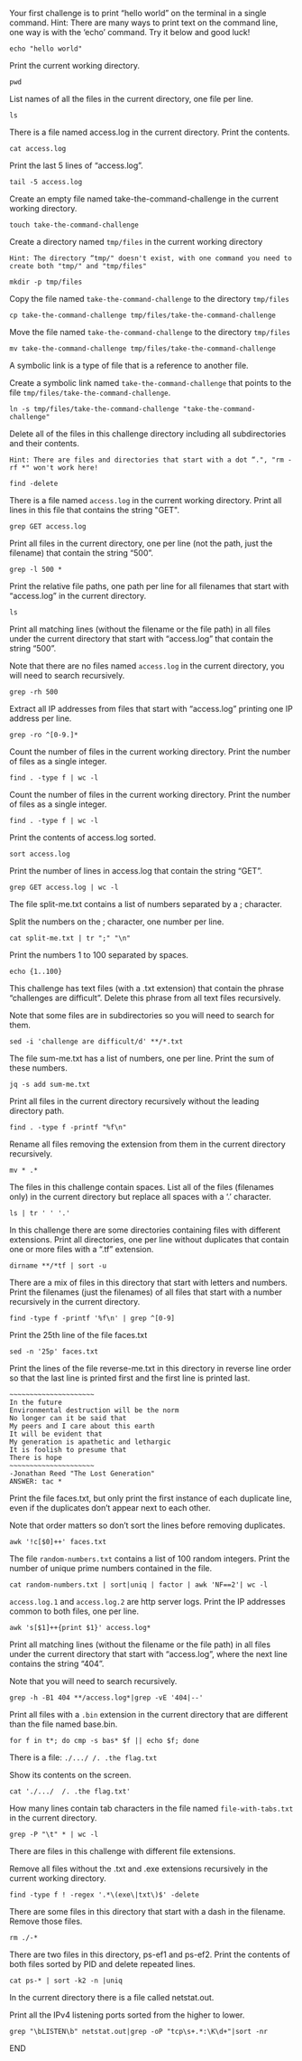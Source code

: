 Your first challenge is to print “hello world” on the terminal in a single command.
Hint: There are many ways to print text on the command line, one way is with the ‘echo’ command. Try it below and good luck!

```
echo "hello world"
```

Print the current working directory.

```
pwd
```

List names of all the files in the current directory, one file per line.

```
ls
```

There is a file named access.log in the current directory. Print the contents.

```
cat access.log
```

Print the last 5 lines of “access.log”.

```
tail -5 access.log
```

Create an empty file named take-the-command-challenge in the current working directory.

```
touch take-the-command-challenge
```

Create a directory named `tmp/files` in the current working directory

`Hint: The directory “tmp/" doesn't exist, with one command you need to create both "tmp/" and "tmp/files"`

```
mkdir -p tmp/files

```

Copy the file named `take-the-command-challenge` to the directory `tmp/files`

```
cp take-the-command-challenge tmp/files/take-the-command-challenge
```

Move the file named `take-the-command-challenge` to the directory `tmp/files`

```
mv take-the-command-challenge tmp/files/take-the-command-challenge
```

A symbolic link is a type of file that is a reference to another file.

Create a symbolic link named `take-the-command-challenge` that points to the file `tmp/files/take-the-command-challenge`.

```
ln -s tmp/files/take-the-command-challenge "take-the-command-challenge"
```

Delete all of the files in this challenge directory including all subdirectories and their contents.

`Hint: There are files and directories that start with a dot “.", "rm -rf *" won't work here!`

```
find -delete
```

There is a file named `access.log` in the current working directory. Print all lines in this file that contains the string "GET".

```
grep GET access.log
```

Print all files in the current directory, one per line (not the path, just the filename) that contain the string “500”.

```
grep -l 500 *
```

Print the relative file paths, one path per line for all filenames that start with “access.log” in the current directory.

```
ls
```

Print all matching lines (without the filename or the file path) in all files under the current directory that start with “access.log” that contain the string “500”.

Note that there are no files named `access.log` in the current directory, you will need to search recursively.

```
grep -rh 500
```

Extract all IP addresses from files that start with “access.log” printing one IP address per line.

```
grep -ro ^[0-9.]*
```

Count the number of files in the current working directory. Print the number of files as a single integer.

```
find . -type f | wc -l
```

Count the number of files in the current working directory. Print the number of files as a single integer.

```
find . -type f | wc -l
```

Print the contents of access.log sorted.

```
sort access.log
```

Print the number of lines in access.log that contain the string “GET”.

```
grep GET access.log | wc -l
```

The file split-me.txt contains a list of numbers separated by a ; character.

Split the numbers on the ; character, one number per line.

```
cat split-me.txt | tr ";" "\n"
```

Print the numbers 1 to 100 separated by spaces.

```
echo {1..100}
```

This challenge has text files (with a .txt extension) that contain the phrase “challenges are difficult”. Delete this phrase from all text files recursively.

Note that some files are in subdirectories so you will need to search for them.

```
sed -i 'challenge are difficult/d' **/*.txt
```

The file sum-me.txt has a list of numbers, one per line. Print the sum of these numbers.

```
jq -s add sum-me.txt
```

Print all files in the current directory recursively without the leading directory path.

```
find . -type f -printf "%f\n"
```

Rename all files removing the extension from them in the current directory recursively.

```
mv * .*
```

The files in this challenge contain spaces. List all of the files (filenames only) in the current directory but replace all spaces with a ‘.’ character.

```
ls | tr ' ' '.'
```

In this challenge there are some directories containing files with different extensions. Print all directories, one per line without duplicates that contain one or more files with a “.tf” extension.

```
dirname **/*tf | sort -u
```

There are a mix of files in this directory that start with letters and numbers. Print the filenames (just the filenames) of all files that start with a number recursively in the current directory.

```
find -type f -printf '%f\n' | grep ^[0-9]
```

Print the 25th line of the file faces.txt

```
sed -n '25p' faces.txt
```

Print the lines of the file reverse-me.txt in this directory in reverse line order so that the last line is printed first and the first line is printed last.

```
~~~~~~~~~~~~~~~~~~~~~
In the future
Environmental destruction will be the norm
No longer can it be said that
My peers and I care about this earth
It will be evident that
My generation is apathetic and lethargic
It is foolish to presume that
There is hope
~~~~~~~~~~~~~~~~~~~~~
-Jonathan Reed "The Lost Generation"
ANSWER: tac *
```

Print the file faces.txt, but only print the first instance of each duplicate line, even if the duplicates don’t appear next to each other.

Note that order matters so don’t sort the lines before removing duplicates.

```
awk '!c[$0]++' faces.txt
```

The file `random-numbers.txt` contains a list of 100 random integers. Print the number of unique prime numbers contained in the file.

```
cat random-numbers.txt | sort|uniq | factor | awk 'NF==2'| wc -l
```

`access.log.1` and `access.log.2` are http server logs.
Print the IP addresses common to both files, one per line.

```
awk 's[$1]++{print $1}' access.log*
```

Print all matching lines (without the filename or the file path) in all files under the current directory that start with “access.log”, where the next line contains the string “404”.

Note that you will need to search recursively.

```
grep -h -B1 404 **/access.log*|grep -vE '404|--'
```

Print all files with a `.bin` extension in the current directory that are different than the file named base.bin.

```
for f in t*; do cmp -s bas* $f || echo $f; done
```

There is a file: `./.../ /. .the flag.txt`

Show its contents on the screen.

```
cat './.../  /. .the flag.txt'
```

How many lines contain tab characters in the file named `file-with-tabs.txt` in the current directory.

```
grep -P "\t" * | wc -l
```

There are files in this challenge with different file extensions.

Remove all files without the .txt and .exe extensions recursively in the current working directory.

```
find -type f ! -regex '.*\(exe\|txt\)$' -delete
```

There are some files in this directory that start with a dash in the filename. Remove those files.

```
rm ./-*
```

There are two files in this directory, ps-ef1 and ps-ef2. Print the contents of both files sorted by PID and delete repeated lines.

```
cat ps-* | sort -k2 -n |uniq
```

In the current directory there is a file called netstat.out.

Print all the IPv4 listening ports sorted from the higher to lower.

```
grep "\bLISTEN\b" netstat.out|grep -oP "tcp\s+.*:\K\d+"|sort -nr
```

END
